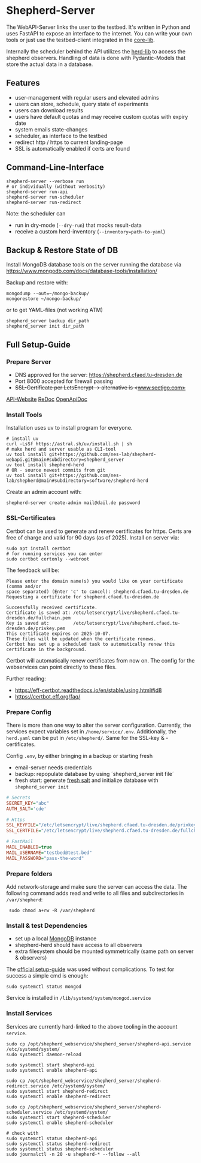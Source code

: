 # Shepherd-Server

The WebAPI-Server links the user to the testbed.
It's written in Python and uses FastAPI to expose an interface to the internet.
You can write your own tools or just use the testbed-client integrated in the [core-lib](https://pypi.org/project/shepherd_core).

Internally the scheduler behind the API utilizes the [herd-lib](https://pypi.org/project/shepherd_herd) to access the shepherd observers.
Handling of data is done with Pydantic-Models that store the actual data in a database.

## Features

- user-management with regular users and elevated admins
- users can store, schedule, query state of experiments
- users can download results
- users have default quotas and may receive custom quotas with expiry date
- system emails state-changes
- scheduler, as interface to the testbed
- redirect http / https to current landing-page
- SSL is automatically enabled if certs are found

## Command-Line-Interface

```Shell
shepherd-server --verbose run
# or individually (without verbosity)
shepherd-server run-api
shepherd-server run-scheduler
shepherd-server run-redirect
```

Note: the scheduler can

- run in dry-mode (`--dry-run`) that mocks result-data
- receive a custom herd-inventory (`--inventory=path-to-yaml`)

## Backup & Restore State of DB

Install MongoDB database tools on the server running the database via <https://www.mongodb.com/docs/database-tools/installation/>

Backup and restore with:

```Shell
mongodump --out=~/mongo-backup/
mongorestore ~/mongo-backup/
```

or to get YAML-files (not working ATM)

```
shepherd_server backup dir_path
shepherd_server init dir_path
```

## Full Setup-Guide

### Prepare Server

- DNS approved for the server: <https://shepherd.cfaed.tu-dresden.de>
- Port 8000 accepted for firewall passing
- ~~SSL-Certificate per LetsEncrypt -> alternative is <www.sectigo.com>~~

[API-Website](http://127.0.0.1:8000/)
[ReDoc](http://127.0.0.1:8000/doc)
[OpenApiDoc](http://127.0.0.1:8000/doc0)

### Install Tools

Installation uses uv to install program for everyone.

```Shell
# install uv
curl -LsSf https://astral.sh/uv/install.sh | sh
# make herd and server usable as CLI-tool
uv tool install git+https://github.com/nes-lab/shepherd-webapi.git@main#subdirectory=shepherd_server
uv tool install shepherd-herd
# OR - source newest commits from git
uv tool install git+https://github.com/nes-lab/shepherd@main#subdirectory=software/shepherd-herd
```

Create an admin account with:

```Shell
shepherd-server create-admin mail@dail.de password
```

### SSL-Certificates

Certbot can be used to generate and renew certificates for https.
Certs are free of charge and valid for 90 days (as of 2025).
Install on server via:

```Shell
sudo apt install certbot
# for running services you can enter
sudo certbot certonly --webroot
```

The feedback will be:

```
Please enter the domain name(s) you would like on your certificate (comma and/or
space separated) (Enter 'c' to cancel): shepherd.cfaed.tu-dresden.de
Requesting a certificate for shepherd.cfaed.tu-dresden.de

Successfully received certificate.
Certificate is saved at: /etc/letsencrypt/live/shepherd.cfaed.tu-dresden.de/fullchain.pem
Key is saved at:         /etc/letsencrypt/live/shepherd.cfaed.tu-dresden.de/privkey.pem
This certificate expires on 2025-10-07.
These files will be updated when the certificate renews.
Certbot has set up a scheduled task to automatically renew this certificate in the background.
```

Certbot will automatically renew certificates from now on.
The config for the webservices can point directly to these files.

Further reading:
- https://eff-certbot.readthedocs.io/en/stable/using.html#id8
- https://certbot.eff.org/faq/

### Prepare Config

There is more than one way to alter the server configuration.
Currently, the services expect variables set in `/home/service/.env`.
Additionally, the `herd.yaml` can be put in `/etc/shepherd/`.
Same for the SSL-key & -certificates.

Config `.env`, by either bringing in a backup or starting fresh

- email-server needs credentials
- backup: repopulate database by using ´shepherd_server init file´
- fresh start: generate [fresh salt](https://github.com/nes-lab/shepherd-webapi/blob/main/shepherd_server/scripts/salt_generator.py) and initialize database with `shepherd_server init`

```ini
# Secrets
SECRET_KEY="abc"
AUTH_SALT='cde'

# Https
SSL_KEYFILE="/etc/letsencrypt/live/shepherd.cfaed.tu-dresden.de/privkey.pem"
SSL_CERTFILE="/etc/letsencrypt/live/shepherd.cfaed.tu-dresden.de/fullchain.pem"

# FastMail
MAIL_ENABLED=true
MAIL_USERNAME="testbed@test.bed"
MAIL_PASSWORD="pass-the-word"
```

### Prepare folders

Add network-storage and make sure the server can access the data.
The following command adds read and write to all files and subdirectories in `/var/shepherd`:

```Shell
 sudo chmod a+rw -R /var/shepherd
```

### Install & test Dependencies

- set up a local [MongoDB](https://www.mongodb.com/docs/manual/tutorial/install-mongodb-on-ubuntu/) instance
- shepherd-herd should have access to all observers
- extra filesystem should be mounted symmetrically (same path on server & observers)

The [official setup-guide](https://www.mongodb.com/docs/manual/tutorial/install-mongodb-on-ubuntu/) was used without complications.
To test for success a simple cmd is enough:

```Shell
sudo systemctl status mongod
```

Service is installed in `/lib/systemd/system/mongod.service`

### Install Services

Services are currently hard-linked to the above tooling in the account `service`.

```Shell
sudo cp /opt/shepherd_webservice/shepherd_server/shepherd-api.service /etc/systemd/system/
sudo systemctl daemon-reload

sudo systemctl start shepherd-api
sudo systemctl enable shepherd-api

sudo cp /opt/shepherd_webservice/shepherd_server/shepherd-redirect.service /etc/systemd/system/
sudo systemctl start shepherd-redirect
sudo systemctl enable shepherd-redirect

sudo cp /opt/shepherd_webservice/shepherd_server/shepherd-scheduler.service /etc/systemd/system/
sudo systemctl start shepherd-scheduler
sudo systemctl enable shepherd-scheduler

# check with
sudo systemctl status shepherd-api
sudo systemctl status shepherd-redirect
sudo systemctl status shepherd-scheduler
sudo journalctl -n 20 -u shepherd-* --follow --all
```
